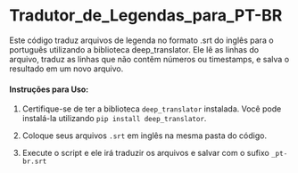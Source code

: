 # Tradutor_de_Legendas_para_PT-BR
Este código traduz arquivos de legenda no formato .srt do inglês para o português utilizando a biblioteca deep_translator.
Ele lê as linhas do arquivo, traduz as linhas que não contêm números ou timestamps, e salva o resultado em um novo arquivo. 

#### Instruções para Uso:


1. Certifique-se de ter a biblioteca `deep_translator` instalada. Você pode instalá-la utilizando `pip install deep_translator`.
    
2. Coloque seus arquivos `.srt` em inglês na mesma pasta do código.
    
3. Execute o script e ele irá traduzir os arquivos e salvar com o sufixo `_pt-br.srt`


   
